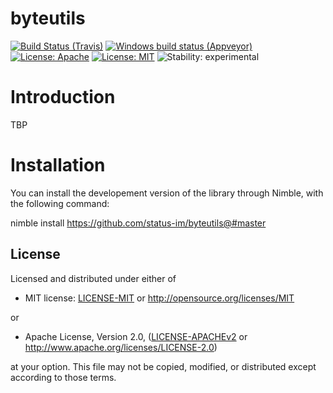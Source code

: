 # byteutils

[![Build Status (Travis)](https://img.shields.io/travis/status-im/nim-byteutils/master.svg?label=Linux%20/%20macOS "Linux/macOS build status (Travis)")](https://travis-ci.org/status-im/nim-byteutils)
[![Windows build status (Appveyor)](https://img.shields.io/appveyor/ci/nimbus/nim-byteutils/master.svg?label=Windows "Windows build status (Appveyor)")](https://ci.appveyor.com/project/nimbus/nim-byteutils)
[![License: Apache](https://img.shields.io/badge/License-Apache%202.0-blue.svg)](https://opensource.org/licenses/Apache-2.0)
[![License: MIT](https://img.shields.io/badge/License-MIT-blue.svg)](https://opensource.org/licenses/MIT)
![Stability: experimental](https://img.shields.io/badge/stability-experimental-orange.svg)

# Introduction
TBP


# Installation

You can install the developement version of the library through Nimble, with the following command:

nimble install https://github.com/status-im/byteutils@#master

## License

Licensed and distributed under either of

* MIT license: [LICENSE-MIT](LICENSE-MIT) or http://opensource.org/licenses/MIT

or

* Apache License, Version 2.0, ([LICENSE-APACHEv2](LICENSE-APACHEv2) or http://www.apache.org/licenses/LICENSE-2.0)

at your option. This file may not be copied, modified, or distributed except according to those terms.
